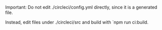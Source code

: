 Important: Do not edit ./circleci/config.yml directly, since it is a generated file.

Instead, edit files under ./circleci/src and build with `npm run ci:build.
